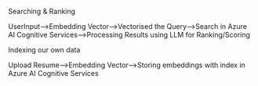 Searching & Ranking

UserInput-->Embedding Vector-->Vectorised the Query-->Search in Azure AI Cognitive Services-->Processing Results using LLM for Ranking/Scoring

Indexing our own data

Upload Resume-->Embedding Vector-->Storing embeddings with index in Azure AI Cognitive Services











